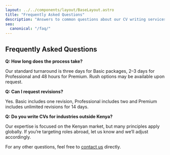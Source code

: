```yaml
---
layout: ../../components/layout/BaseLayout.astro
title: "Frequently Asked Questions"
description: "Answers to common questions about our CV writing services, pricing and process."
seo:
  canonical: "/faq/"
---
```


## Frequently Asked Questions

**Q: How long does the process take?**

Our standard turnaround is three days for Basic packages, 2–3 days for Professional and 48 hours for Premium. Rush options may be available upon request.

**Q: Can I request revisions?**

Yes. Basic includes one revision, Professional includes two and Premium includes unlimited revisions for 14 days.

**Q: Do you write CVs for industries outside Kenya?**

Our expertise is focused on the Kenyan market, but many principles apply globally. If you’re targeting roles abroad, let us know and we’ll adjust accordingly.

For any other questions, feel free to <a href="/contact/">contact us</a> directly.